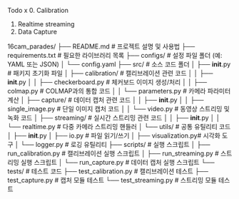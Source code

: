 Todo
x
0. Calibration
1. Realtime streaming
2. Data Capture

16cam_parades/
├── README.md               # 프로젝트 설명 및 사용법
├── requirements.txt        # 필요한 라이브러리 목록
├── configs/                # 설정 파일 폴더 (예: YAML 또는 JSON)
│   └── config.yaml
├── src/                    # 소스 코드 폴더
│   ├── __init__.py         # 패키지 초기화 파일
│   ├── calibration/        # 캘리브레이션 관련 코드
│   │   ├── __init__.py
│   │   ├── checkerboard.py # 체커보드 이미지 생성/처리
│   │   ├── colmap.py       # COLMAP과의 통합 코드
│   │   └── parameters.py   # 카메라 파라미터 계산
│   ├── capture/            # 데이터 캡처 관련 코드
│   │   ├── __init__.py
│   │   ├── single_image.py # 단일 이미지 캡처 코드
│   │   └── video.py        # 동영상 스트리밍 및 녹화 코드
│   ├── streaming/          # 실시간 스트리밍 관련 코드
│   │   ├── __init__.py
│   │   └── realtime.py     # 다중 카메라 스트리밍 핸들러
│   └── utils/              # 공통 유틸리티 코드
│       ├── __init__.py
│       ├── io.py           # 파일 읽기/쓰기
│       ├── visualization.py# 시각화 도구
│       └── logger.py       # 로깅 유틸리티
├── scripts/                # 실행 스크립트
│   ├── run_calibration.py  # 캘리브레이션 실행 스크립트
│   ├── run_streaming.py    # 스트리밍 실행 스크립트
│   └── run_capture.py      # 데이터 캡처 실행 스크립트
└── tests/                  # 테스트 코드
    ├── test_calibration.py # 캘리브레이션 테스트
    ├── test_capture.py     # 캡처 모듈 테스트
    └── test_streaming.py   # 스트리밍 모듈 테스트
